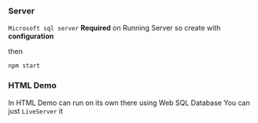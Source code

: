 ### Server

`Microsoft sql server` **Required** on Running Server
so create with **configuration** 

then

`npm start`


### HTML Demo

In HTML Demo can run on its own there using Web SQL Database 
You can just `LiveServer` it